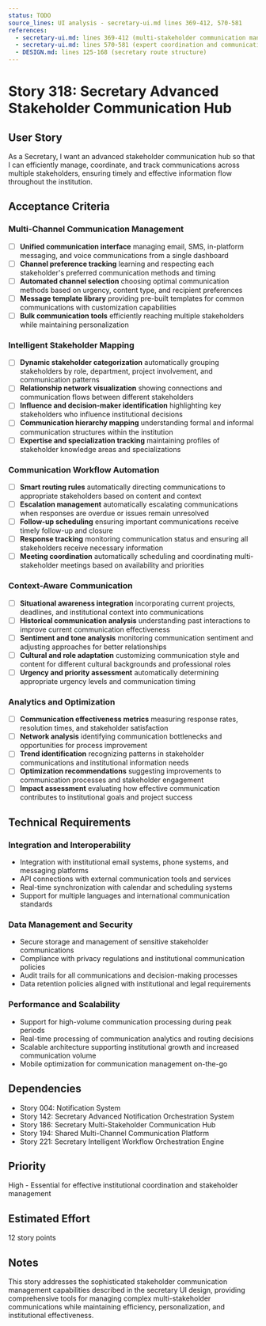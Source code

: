 ```yaml
---
status: TODO
source_lines: UI analysis - secretary-ui.md lines 369-412, 570-581
references:
  - secretary-ui.md: lines 369-412 (multi-stakeholder communication management)
  - secretary-ui.md: lines 570-581 (expert coordination and communication)
  - DESIGN.md: lines 125-168 (secretary route structure)
---
```


# Story 318: Secretary Advanced Stakeholder Communication Hub

## User Story
As a Secretary, I want an advanced stakeholder communication hub so that I can efficiently manage, coordinate, and track communications across multiple stakeholders, ensuring timely and effective information flow throughout the institution.

## Acceptance Criteria

### Multi-Channel Communication Management
- [ ] **Unified communication interface** managing email, SMS, in-platform messaging, and voice communications from a single dashboard
- [ ] **Channel preference tracking** learning and respecting each stakeholder's preferred communication methods and timing
- [ ] **Automated channel selection** choosing optimal communication methods based on urgency, content type, and recipient preferences
- [ ] **Message template library** providing pre-built templates for common communications with customization capabilities
- [ ] **Bulk communication tools** efficiently reaching multiple stakeholders while maintaining personalization

### Intelligent Stakeholder Mapping
- [ ] **Dynamic stakeholder categorization** automatically grouping stakeholders by role, department, project involvement, and communication patterns
- [ ] **Relationship network visualization** showing connections and communication flows between different stakeholders
- [ ] **Influence and decision-maker identification** highlighting key stakeholders who influence institutional decisions
- [ ] **Communication hierarchy mapping** understanding formal and informal communication structures within the institution
- [ ] **Expertise and specialization tracking** maintaining profiles of stakeholder knowledge areas and specializations

### Communication Workflow Automation
- [ ] **Smart routing rules** automatically directing communications to appropriate stakeholders based on content and context
- [ ] **Escalation management** automatically escalating communications when responses are overdue or issues remain unresolved
- [ ] **Follow-up scheduling** ensuring important communications receive timely follow-up and closure
- [ ] **Response tracking** monitoring communication status and ensuring all stakeholders receive necessary information
- [ ] **Meeting coordination** automatically scheduling and coordinating multi-stakeholder meetings based on availability and priorities

### Context-Aware Communication
- [ ] **Situational awareness integration** incorporating current projects, deadlines, and institutional context into communications
- [ ] **Historical communication analysis** understanding past interactions to improve current communication effectiveness
- [ ] **Sentiment and tone analysis** monitoring communication sentiment and adjusting approaches for better relationships
- [ ] **Cultural and role adaptation** customizing communication style and content for different cultural backgrounds and professional roles
- [ ] **Urgency and priority assessment** automatically determining appropriate urgency levels and communication timing

### Analytics and Optimization
- [ ] **Communication effectiveness metrics** measuring response rates, resolution times, and stakeholder satisfaction
- [ ] **Network analysis** identifying communication bottlenecks and opportunities for process improvement
- [ ] **Trend identification** recognizing patterns in stakeholder communications and institutional information needs
- [ ] **Optimization recommendations** suggesting improvements to communication processes and stakeholder engagement
- [ ] **Impact assessment** evaluating how effective communication contributes to institutional goals and project success

## Technical Requirements

### Integration and Interoperability
- Integration with institutional email systems, phone systems, and messaging platforms
- API connections with external communication tools and services
- Real-time synchronization with calendar and scheduling systems
- Support for multiple languages and international communication standards

### Data Management and Security
- Secure storage and management of sensitive stakeholder communications
- Compliance with privacy regulations and institutional communication policies
- Audit trails for all communications and decision-making processes
- Data retention policies aligned with institutional and legal requirements

### Performance and Scalability
- Support for high-volume communication processing during peak periods
- Real-time processing of communication analytics and routing decisions
- Scalable architecture supporting institutional growth and increased communication volume
- Mobile optimization for communication management on-the-go

## Dependencies
- Story 004: Notification System
- Story 142: Secretary Advanced Notification Orchestration System
- Story 186: Secretary Multi-Stakeholder Communication Hub
- Story 194: Shared Multi-Channel Communication Platform
- Story 221: Secretary Intelligent Workflow Orchestration Engine

## Priority
High - Essential for effective institutional coordination and stakeholder management

## Estimated Effort
12 story points

## Notes
This story addresses the sophisticated stakeholder communication management capabilities described in the secretary UI design, providing comprehensive tools for managing complex multi-stakeholder communications while maintaining efficiency, personalization, and institutional effectiveness.